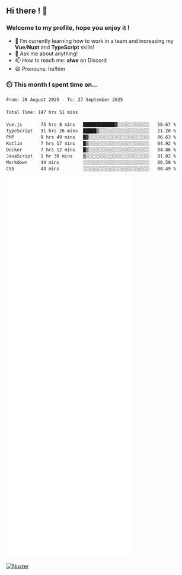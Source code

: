 ## Hi there ! 👋

### Welcome to my profile, hope you enjoy it !

- 🌱 I’m currently learning how to work in a team and increasing my **Vue**/**Nuxt** and **TypeScript** skills!
- 💬 Ask me about anything!
- 📫 How to reach me: **alwe** on Discord
- 😄 Pronouns: he/him

### ⏲️ This month I spent time on...

<!--START_SECTION:waka-->

```bash
From: 28 August 2025 - To: 27 September 2025

Total Time: 147 hrs 51 mins

Vue.js       75 hrs 8 mins   ████████████▓░░░░░░░░░░░░   50.67 %
TypeScript   31 hrs 26 mins  █████▒░░░░░░░░░░░░░░░░░░░   21.20 %
PHP          9 hrs 49 mins   █▓░░░░░░░░░░░░░░░░░░░░░░░   06.63 %
Kotlin       7 hrs 17 mins   █▒░░░░░░░░░░░░░░░░░░░░░░░   04.92 %
Docker       7 hrs 12 mins   █▒░░░░░░░░░░░░░░░░░░░░░░░   04.86 %
JavaScript   1 hr 30 mins    ▒░░░░░░░░░░░░░░░░░░░░░░░░   01.02 %
Markdown     44 mins         ░░░░░░░░░░░░░░░░░░░░░░░░░   00.50 %
CSS          43 mins         ░░░░░░░░░░░░░░░░░░░░░░░░░   00.49 %
```

<!--END_SECTION:waka-->

![Metrics](./github-metrics.svg)

[![Nuxter](https://nuxters.nuxt.com/card/zAlweNy26/og.png)](https://nuxters.nuxt.com/zAlweNy26)
